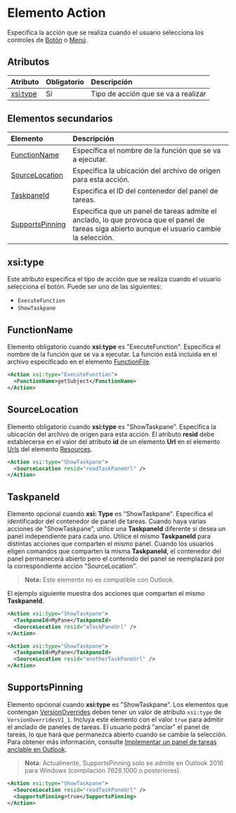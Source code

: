# <a name="action-element"></a>Elemento Action
Especifica la acción que se realiza cuando el usuario selecciona los controles de [Botón](./control.md#button-control) o [Menú](./control.md#menu-dropdown-button-controls).
 
## <a name="attributes"></a>Atributos

|  Atributo  |  Obligatorio  |  Descripción  |
|:-----|:-----|:-----|
|  [xsi:type](#xsitype)  |  Sí  | Tipo de acción que se va a realizar|


## <a name="child-elements"></a>Elementos secundarios

|  Elemento |  Descripción  |
|:-----|:-----|
|  [FunctionName](#functionname) |    Especifica el nombre de la función que se va a ejecutar. |
|  [SourceLocation](#sourcelocation) |    Especifica la ubicación del archivo de origen para esta acción. |
|  [TaskpaneId](#taskpaneid) | Especifica el ID del contenedor del panel de tareas.|
|  [SupportsPinning](#supportspinning) | Especifica que un panel de tareas admite el anclado, lo que provoca que el panel de tareas siga abierto aunque el usuario cambie la selección.|
  

## <a name="xsitype"></a>xsi:type
Este atributo especifica el tipo de acción que se realiza cuando el usuario selecciona el botón. Puede ser uno de las siguientes:

- `ExecuteFunction`
- `ShowTaskpane`

## <a name="functionname"></a>FunctionName

Elemento obligatorio cuando **xsi:type** es "ExecuteFunction". Especifica el nombre de la función que se va a ejecutar. La función está incluida en el archivo especificado en el elemento [FunctionFile](./functionfile.md).

```xml
<Action xsi:type="ExecuteFunction">
  <FunctionName>getSubject</FunctionName>
</Action>
```

## <a name="sourcelocation"></a>SourceLocation
Elemento obligatorio cuando  **xsi:type** es "ShowTaskpane". Especifica la ubicación del archivo de origen para esta acción. El atributo **resid** debe establecerse en el valor del atributo **id** de un elemento **Url** en el elemento [Urls](./resources.md#urls) del elemento [Resources](./resources.md).

```xml
<Action xsi:type="ShowTaskpane">
  <SourceLocation resid="readTaskPaneUrl" />
</Action>
```  

## <a name="taskpaneid"></a>TaskpaneId
Elemento opcional cuando **xsi: Type** es "ShowTaskpane". Especifica el identificador del contenedor de panel de tareas. Cuando haya varias acciones de "ShowTaskpane", utilice una **TaskpaneId** diferente si desea un panel independiente para cada uno. Utilice el mismo **TaskpaneId** para distintas acciones que comparten el mismo panel. Cuando los usuarios eligen comandos que comparten la misma **TaskpaneId**, el contenedor del panel permanecerá abierto pero el contenido del panel se reemplazará por la correspondiente acción "SourceLocation". 

>**Nota:** Este elemento no es compatible con Outlook.

El ejemplo siguiente muestra dos acciones que comparten el mismo **TaskpaneId**. 


```xml
<Action xsi:type="ShowTaskpane">
  <TaskpaneId>MyPane</TaskpaneId>
  <SourceLocation resid="aTaskPaneUrl" />
</Action>

<Action xsi:type="ShowTaskpane">
  <TaskpaneId>MyPane</TaskpaneId>
  <SourceLocation resid="anotherTaskPaneUrl" />
</Action>
```  

## <a name="supportspinning"></a>SupportsPinning
Elemento opcional cuando **xsi:type** es "ShowTaskpane". Los elementos que contengan [VersionOverrides](./versionoverrides.md) deben tener un valor de atributo `xsi:type` de `VersionOverridesV1_1`. Incluya este elemento con el valor `true` para admitir el anclado de paneles de tareas. El usuario podrá "anclar" el panel de tareas, lo que hará que permanezca abierto cuando se cambie la selección. Para obtener más información, consulte [Implementar un panel de tareas anclable en Outlook](../../docs/outlook/manifests/pinnable-taskpane).

> **Nota**: Actualmente, SupportsPinning solo se admite en Outlook 2016 para Windows (compilación 7628.1000 o posteriores).

```xml
<Action xsi:type="ShowTaskpane">
  <SourceLocation resid="readTaskPaneUrl" />
  <SupportsPinning>true</SupportsPinning>
</Action>
```